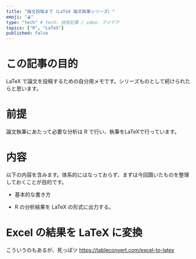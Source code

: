 ```yaml
---
title: "論文投稿まで（LaTeX 論文執筆シリーズ）"
emoji: "⛳"
type: "tech" # tech: 技術記事 / idea: アイデア
topics: ["R", "LaTeX"]
published: false
---
```


# この記事の目的

LaTeX で論文を投稿するための自分用メモです。シリーズものとして続けられたらと思います。

# 前提

論文執筆にあたって必要な分析は R で行い、執筆をLaTeXで行っています。

# 内容

以下の内容を含みます。体系的にはなっておらず、まずは今回躓いたものを整理しておくことが目的です。

- 基本的な書き方

- R の分析結果を LaTeX の形式に出力する。

# Excel の結果を LaTeX に変換

こういうのもあるが、死っぽツ
https://tableconvert.com/excel-to-latex